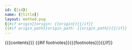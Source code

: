 ```yaml
---
id: {{id}}
name: {{title}}
layout: method.pug
{{#if origin}}origin: {{origin}}{{/if}}
{{#if origin_path}}origin_path: {{origin_path}}{{/if}}
---
```

{{{contents}}}
{{#if footnotes}}{{{footnotes}}}{{/if}}
